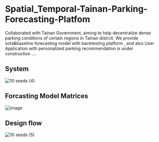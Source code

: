 # Spatial_Temporal-Tainan-Parking-Forecasting-Platfom
Collaborated with Tainan Government, aiming to help decentralize dense parking conditions of certain regions in Tainan distrcit. We provide sota&amp;baseline forecasting model with backtesting platform , and also User Application with personalized parking recommendation is under construction ....  

## System
![10 seeds (4)](https://user-images.githubusercontent.com/76427253/209470329-ff921e11-f150-4cc3-a7a9-5323a26f63d4.png)
## Forcasting Model Matrices
![image](https://user-images.githubusercontent.com/76427253/209470568-bfd5ee77-6bed-49d3-9a76-4607ae641501.png)

## Design flow
![10 seeds (5)](https://user-images.githubusercontent.com/76427253/209470387-84c4782a-be1f-435c-aa20-2257311e7a6b.png)

